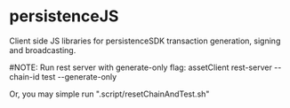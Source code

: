# persistenceJS

Client side JS libraries for persistenceSDK transaction generation, signing and
broadcasting.

#NOTE: Run rest server with generate-only flag: assetClient rest-server
--chain-id test --generate-only

Or, you may simple run ".script/resetChainAndTest.sh"
